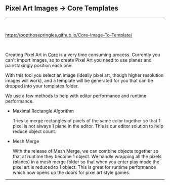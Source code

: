 ## Pixel Art Images -> Core Templates
---
&nbsp;

https://popthosepringles.github.io/Core-Image-To-Template/

&nbsp;

Creating Pixel Art in [Core](https://coregames.com) is a very time consuming process.  Currently you can't import images, so to create Pixel Art you need to use planes and painstakingly position each one.

With this tool you select an image (ideally pixel art, though higher resolution images will work), and a template will be generated for you that can be dropped into your templates folder.

We use a few methods to help with editor performance and runtime performance.

- Maximal Rectangle Algorithm
	
	Tries to merge rectangles of pixels of the same color together so that 1 pixel is not always 1 plane in the editor.  This is our editor solution to help reduce object count.

- Mesh Merge

	With the release of Mesh Merge, we can combine objects together so that at runtime they become 1 object.  We handle wrapping all the pixels (planes) in a mesh merge folder so that when you enter play mode the pixel art is reduced to 1 object.  This is great for runtime performance which now opens up the doors for pixel art style games.
---